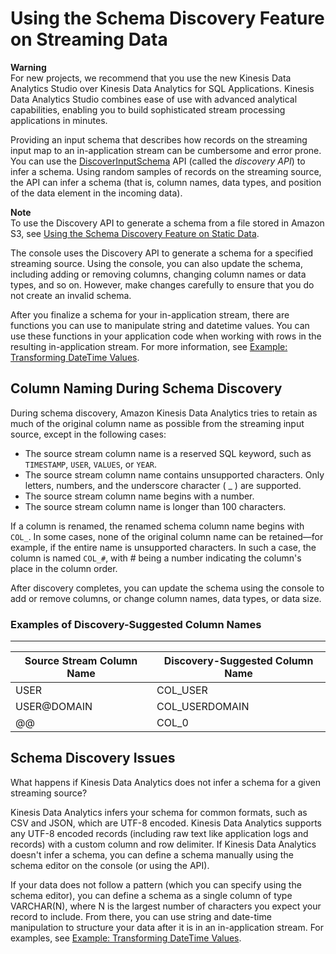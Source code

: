 # Using the Schema Discovery Feature on Streaming Data<a name="sch-dis"></a>

**Warning**  
For new projects, we recommend that you use the new Kinesis Data Analytics Studio over Kinesis Data Analytics for SQL Applications\. Kinesis Data Analytics Studio combines ease of use with advanced analytical capabilities, enabling you to build sophisticated stream processing applications in minutes\.

Providing an input schema that describes how records on the streaming input map to an in\-application stream can be cumbersome and error prone\. You can use the [DiscoverInputSchema](API_DiscoverInputSchema.md) API \(called the *discovery API*\) to infer a schema\. Using random samples of records on the streaming source, the API can infer a schema \(that is, column names, data types, and position of the data element in the incoming data\)\. 

**Note**  
To use the Discovery API to generate a schema from a file stored in Amazon S3, see [Using the Schema Discovery Feature on Static Data](sch-dis-ref.md)\. 

The console uses the Discovery API to generate a schema for a specified streaming source\. Using the console, you can also update the schema, including adding or removing columns, changing column names or data types, and so on\. However, make changes carefully to ensure that you do not create an invalid schema\. 

After you finalize a schema for your in\-application stream, there are functions you can use to manipulate string and datetime values\. You can use these functions in your application code when working with rows in the resulting in\-application stream\. For more information, see [Example: Transforming DateTime Values](app-string-datetime-manipulation.md)\.

## Column Naming During Schema Discovery<a name="sch-dis-column-names"></a>

During schema discovery, Amazon Kinesis Data Analytics tries to retain as much of the original column name as possible from the streaming input source, except in the following cases:
+ The source stream column name is a reserved SQL keyword, such as `TIMESTAMP`, `USER`, `VALUES`, or `YEAR`\. 
+ The source stream column name contains unsupported characters\. Only letters, numbers, and the underscore character \( \_ \) are supported\.
+ The source stream column name begins with a number\.
+ The source stream column name is longer than 100 characters\.

If a column is renamed, the renamed schema column name begins with `COL_`\. In some cases, none of the original column name can be retained—for example, if the entire name is unsupported characters\. In such a case, the column is named `COL_#`, with \# being a number indicating the column's place in the column order\.

After discovery completes, you can update the schema using the console to add or remove columns, or change column names, data types, or data size\. 

### Examples of Discovery\-Suggested Column Names<a name="sch-dis-column-names-examples"></a>


****  

| Source Stream Column Name | Discovery\-Suggested Column Name | 
| --- | --- | 
|  USER  |  COL\_USER  | 
|  USER@DOMAIN  |  COL\_USERDOMAIN  | 
|  @@  |  COL\_0  | 

## Schema Discovery Issues<a name="sch-dis-when-fails"></a>

What happens if Kinesis Data Analytics does not infer a schema for a given streaming source? 

Kinesis Data Analytics infers your schema for common formats, such as CSV and JSON, which are UTF\-8 encoded\. Kinesis Data Analytics supports any UTF\-8 encoded records \(including raw text like application logs and records\) with a custom column and row delimiter\. If Kinesis Data Analytics doesn't infer a schema, you can define a schema manually using the schema editor on the console \(or using the API\)\.

 If your data does not follow a pattern \(which you can specify using the schema editor\), you can define a schema as a single column of type VARCHAR\(N\), where N is the largest number of characters you expect your record to include\. From there, you can use string and date\-time manipulation to structure your data after it is in an in\-application stream\. For examples, see [Example: Transforming DateTime Values](app-string-datetime-manipulation.md)\.